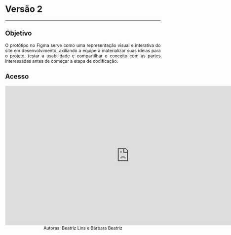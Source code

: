# **Versão 2**
<hr style="border: 0; height: 1px; background-color: #000000;">

## **Objetivo**

<p align="justify">O protótipo no Figma serve como uma representação visual e interativa do site em desenvolvimento, axiliando a equipe a materializar suas ideias para o projeto, testar a usabilidade e compartilhar o conceito com as partes interessadas antes de começar a etapa de codificação. </p>

## **Acesso**

<iframe style="border: 1px solid rgba(0, 0, 0, 0.1);" width="800" height="450" src="https://www.figma.com/embed?embed_host=share&url=https%3A%2F%2Fwww.figma.com%2Ffile%2FJqSxNtkg2fpKkxSFewmXc9%2FMapa-da-Viol%25C3%25AAncia-(vers%25C3%25A3o-2)%3Ftype%3Ddesign%26node-id%3D0%253A1%26mode%3Ddesign%26t%3D6TV9adRFVJ8XnL1D-1" allowfullscreen></iframe>

<center>Autoras: Beatriz Lins e Bárbara Beatriz</center>